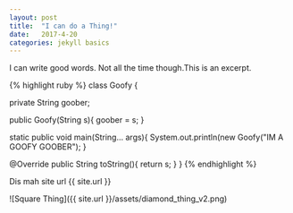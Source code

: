 ```yaml
---
layout: post
title:  "I can do a Thing!"
date:   2017-4-20
categories: jekyll basics
---
```

I can write good words. Not all the time though.This is an excerpt.


{% highlight ruby %}
class Goofy {


  private String goober;

  public Goofy(String s){
   goober = s;
  }

  static public void main(String... args){
    System.out.println(new Goofy("IM A GOOFY GOOBER");
  } 

  @Override
  public String toString(){
    return s;
  }
}
{% endhighlight %}

Dis mah site url {{ site.url }}

![Square Thing]({{ site.url }}/assets/diamond_thing_v2.png)
